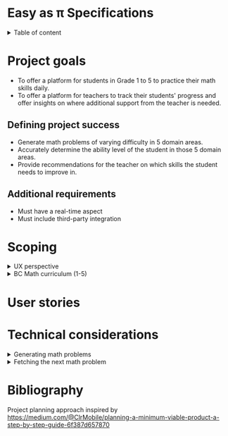 # Easy as π Specifications

<details>
<summary>Table of content</summary>
- [Easy as π Specifications](#easy-as-%cf%80-specifications)
- [Project goals](#project-goals)
  - [Defining project success](#defining-project-success)
  - [Additional requirements](#additional-requirements)
- [Scoping](#scoping)
  - [UX perspective](#ux-perspective)
    - [Personas](#personas)
    - [Brainstorming user actions](#brainstorming-user-actions)
    - [Pains and gains](#pains-and-gains)
    - [Opportunity statements](#opportunity-statements)
  - [BC Math curriculum (Grade 1 to 5)](#bc-math-curriculum-grade-1-to-5)
- [User stories](#user-stories)
- [Technical considerations](#technical-considerations)
  - [Generating math problems](#generating-math-problems)
    - [Rule-based generation](#rule-based-generation)
    - [Categorizing student's ability](#categorizing-students-ability)
    - [Formulating rules as constraints](#formulating-rules-as-constraints)
      - [Hashing](#hashing)
  - [Adapting to the student's performance](#adapting-to-the-students-performance)
  - [Fetching the next math problem](#fetching-the-next-math-problem)
    - [API](#api)
- [Bibliography](#bibliography)
</details>

# Project goals

- To offer a platform for students in Grade 1 to 5 to practice their math skills daily.
- To offer a platform for teachers to track their students' progress and offer insights
on where additional support from the teacher is needed.

##  Defining project success

- Generate math problems of varying difficulty in 5 domain areas.
- Accurately determine the ability level of the student in those 5 domain areas.
- Provide recommendations for the teacher on which skills the student needs to improve in.

## Additional requirements

- Must have a real-time aspect
- Must include third-party integration

# Scoping

<details>
<summary>UX perspective</summary>

## UX perspective

### Personas

**Students**

<details>
<summary>Ewen (Grade 3 student)</summary>
Ewen loves video games and can quickly get addicted to games on his parent's phones.
He is not very interested in school and lags behing compared to his classmates.
</details>
<details>
<summary>Enora (Grade 5 student)</summary>
Enora generally likes school, but thinks she is not good at math. She rapidly gives up
on math problems, and think she will never improve. At school, she prefers arts and English class.
</details>

<details>
<summary>Gareth (Grade 1 student)</summary>
Gareth loves the thrill of solving puzzles. He is considered brilliant at school, and is quite bored in 
class.
</details>

**Teacher**

<details>
<summary>Jess (Grade 3 teacher)</summary>
Jess is a teacher in a class of 32 students. She struggles to find time to help all her students individually and
she is worried that if she spent more time, the rest of her class would not do anything productive.
</details>

<details>
<summary>George (Grade 5 teacher for students with disabilities)</summary>
George has 5 students in his class with varying levels of cognitive disabilities. His students are generally quite
attentive, but their knowledge and skill level are quite different, and he sometimes has difficulty making his classes
interesting and interactive.
</details>

<details>
<summary>Annie (Parent of a Grade 2 student)</summary>
Annie is a consultant in an engineering firm and has difficulty coming home early most days of the week. She
wants to make sure her son gets enough practice in mathematics to make sure he does well in school.
She wants him to learn how to study, but she doesn't know where to start and is often not around to help him.
</details>

### Brainstorming user actions

| User     | Actions                                                     | Story Ending                                   |
| -------- | ----------------------------------------------------------- | ---------------------------------------------- |
| Students | S1 - Join a teacher virtual classroom                       | Successfully complete the daily set            |
|          | S2 - Work on a daily math set                               | Get feedback on what to work next              |
|          | S3 - Ask for help from their teacher                        |                                                |
|          | S4 - Access learning material to solve a particular problem |                                                |
|          | S5 - Track their success rate                               |                                                |
|          |                                                             |                                                |
| Teachers | T1 - Create a virtual classroom                             | Know the deficiencies of each student          |
|          | T2 - Prepare the content of the daily math set              | Get recommendations on which area is deficient |
|          | T3 - View individual student progress in each domain area   |                                                |
|          | T4 - View recommendations                                   |                                                |
|          | T5 - Respond to students' request for help                  |                                                |
|          | T6 - Add recommended learning material                      |                                                |

\* italicized actions are not being considered for MVP

### Pains and gains

| Pain                                      | Action      | Gain                                      |
| ----------------------------------------- | ----------- | ----------------------------------------- |
| Authentication is difficult               | S1 T1       | Quickly get set up on the app             |
| Getting students on the app is difficult  | S1 T1       | Quickly get set up on the app             |
| Running out of math problems              | S2          | Enough problems for practice              |
| Problems are too difficult                | S2 S3 S4 S5 | Improved learning                         |
| Need practice in certain areas            | S2 S5       | Improved learning                         |
| Need help on math problems                | S3 S4       | Improved learning                         |
| Understanding how well you are performing | S5          | Increased retention and improved learning |
| Lose interest in the app                  | S2 S5       | Increased retention and better data       |
| Know what students need help on           | T3 T4 T5    | Adjust teaching approach                  |
| Adapt the app to current class progress   | T2 T6       | Adjust teaching approach                  |
| Know which students are ahead/lagging     | T3 T4       | Know which students to focus on           |

### Opportunity statements

- How might we make authenticating simple for students?
- How might we make creating a classroom simple for teachers?
- How might we provide enough math problems for students to practice on?
- How might we make sure that the problems are at the correct level of difficulty?
- How might we adapt the app to particular student's deficiencies?
- How can we inform students regarding their performance?
- How can we ensure that students remain engaged in the app ?
- How can we inform the teacher on the areas that students need more help?
- How can we inform the teacher on the students that are ahead/behind the rest of the class?
- How can we let the teacher influence the problems the students are working on?
</details>

<details>
<summary>BC Math curriculum (1-5)</summary>

## BC Math curriculum (Grade 1 to 5)

The BC math curriculum from grade 1 to 5 is focused on building mathematic literacy in the following areas:

- Counting, and number decomposition
- Fractions and decimals
- Patterns (repeating, increasing, decreasing)
- Addition, substraction, multiplication and division
- Financial literacy
- Equations with an unknown number
- Probability
- 2D shapes (describing them, perimeter)

Generally, those concepts remain in focus for each year level, with increased complexity. The curriculum is very precise
regarding the scope of learning for each year level (eg. addition to 20 in Grade 1).

This information could be used to determine which problem to show to students based on their estimated year level.

More information can be found here: https://curriculum.gov.bc.ca/curriculum/mathematics/

</details>

# User stories

# Technical considerations

<details>
<summary>
Generating math problems
</summary>

## Generating math problems

This is the most critical piece of this project. Hence, effort should be made to
ensure this part of the project is extensible without modification to the rest
of the project.

### Rule-based generation

The BC Math curriculum from grade 1 to 5 can easily be transformed into a list of requirements. The curriculum
is divided into 5 major archetypes, each containing a set of problem types.

At each year level, the curriculum specifies a certain number of constraints particular to that year. For example,
in Grade 1, students are expected to be able to add numbers up to 10. These constraints could be used to determine
which problem to show to students.

### Categorizing student's ability

To determine the correct problem to show the student, students will be categorized according to their grade and level
within their grade. There are 3 levels per grade, low, medium, and high level. The rules selected to generate a problem
of a particular type will vary depending on the student's assigned category.

### Formulating rules as constraints

Each rule of a particular problem type can be formulated as a set of controlled and derived variables.

For example, for addition in Grade 1, students are expected to be able to add a "large" number with 
a "small" number to values up to 9. This can be formulated as such, assuming an addition takes the form a + b = c.

Controlled variables:

- `5 < c < 9`
- `0 < b < 3`

Derived variables:

- `a = c - b`

Controlled variables have their domain specified, while derived variables are formulated as an equation consisting of
controlled variables.

An algorithm can pick a random value for the controlled variables, and then compute derived variables as needed.

#### Hashing

We need to ensure some determinism when generating math problems. This can be achieved by seeding the random number
generator.

## Adapting to the student's performance

Depending on the student performance, we can adjust the category the student is in to vary the problems difficulty.

**Important** more research is needed in this area to find the best approach to encourage learning. We want to strike
a good balance between giving problems that are not too difficult, and problems that are not too easy.

Students score or loose points depending on whether they get problems right or wrong.
Performance categories (eg. Grade 3 medium level) each allow students a score up to 10 points. 
If a students exceeds these 10 points, they "graduate" to the next category (here, Grade 3 high level).
If a students goes below zero point, they are demoted to the level below (here Grade 3 low level).

Students will receive one point for each correct answer, and loose 2 points for each wrong answer.

It is important to note that these scores are given per problem type. A student may be Grade 2 high on addition,
but Grade 1 medium on substraction.

</details>


<details>
<summary>
Fetching the next math problem
</summary>

## Generating and Fetching Problems (take from Q8 of M2)

- MathProblemsDB with 2 collections: problemTemplates, generatedProblems
- Retrieve all templates of all problemTypes
- Generate n problems for each difficulty of each problemType
- Store genereated problems in generatedProblems collection
- Call GET endpoint to retrieve user's next problem, will pull from this collection
- Each user has an index for each problem type
- UI calls POST endpoint to tell backend if user got question right or wrong
- Update user's index, points and difficulty for this problem type based on the result
- If GET endpoint returns the n-1th problem, trigger async generation to create another
  n problems only for this difficulty tier

### API

1.  `GET /math/problem?archetype={problemArchetype}&type={problemType}&difficulty={difficulty}&index={index}`

    - Description:    Retrieves the next problem for a specific user
    - URL:            http://localhost:3000/math/nextProblem?archetype={problemArchetype}&type={problemType}&difficulty={difficulty}&index={index}
    - Headers:        N/A

    - Response:       
        - `HTTP/1.1 200 OK`
            if query matched:
            Content-Type: application/json
            ```json 
            {
                "problemArchetype": "arithmetic",
                "problemType": "addition",
                "problem": "3 + 4 =",
                "solution": ["7"],
                "difficulty": "g1m"
            }
            ```
            if query not matched, empty json will be returned

        - `HTTP/1.1 500 Internal Server Error`
    
    - Notes:          
        *  "solution" is an array because we could support solution steps in the future

2.  `GET /users/teacher/{teacherId}`

    - Description:    Retrieves a teacher profile by their id
    - URL:            http://localhost:3000/users/teacher/{teacherId}
    - Headers:        N/A

    - Response:       
        - `HTTP/1.1 200 OK`
          Content-Type: application/json
            ```json 
            {
                "name": "Obi-wan Kenobi",
                "email": "jedi@gmail.com",
                "virtualClassroomId": "5d9991271c9d440000d47e08"
            }
            ```

        - `HTTP/1.1 404 Not Found`
            *  when teacherId does not

        - `HTTP/1.1 500 Internal Server Error`

3.  `POST /users/teacher`

    - Description:    Creates a new Teacher user
    - URL:            http://localhost:3000/users/teacher
    - Headers:        
        ```json
        {
            Content-Type: application/json
        }
        ```
    
    - Request Body:
        ```json
        {
            "name": "Obi-wan Kenobi",
            "email": "jedi@gmail.com"
        }
        ```

    - Response:       
        - `HTTP/1.1 201 Created`
          Location: /user/teacher/5d946f761c9d440000d525ff

        - `HTTP/1.1 400 Bad Request`
            *  when either name or email is empty or blank

        - `HTTP/1.1 500 Internal Server Error`

4.  `PUT /users/teacher/{teacherId}`

    - Description:    Updates an existing Teacher user
    - URL:            http://localhost:3000/users/teacher/{teacherId}
    - Headers:        
        ```json
        {
            Content-Type: application/json
        }
        ```
    
    - Request Body:
        ```json
        {
            "name": "Master Yoda",
            "email": "greenguy@gmail.com",
            "virtualClassroomId": "5d9991271c9d440000d47e09"
        }
        ```

    - Response:       
        - `HTTP/1.1 204 No Content`

        - `HTTP/1.1 400 Bad Request`
            *  when either name, email, or virtualClassroomId is empty or blank

        - `HTTP/1.1 404 Not Found`
            *  when teacherId does not exist

        - `HTTP/1.1 500 Internal Server Error`

5.  `DELETE /users/teacher/{teacherId}`

    - Description:    Deletes a teacher profile by their id
    - URL:            http://localhost:3000/users/teacher/{teacherId}
    - Headers:        N/A

    - Response:       
        - `HTTP/1.1 204 No Content`

        - `HTTP/1.1 404 Not Found`
            *  when teacherId does not exist

        - `HTTP/1.1 500 Internal Server Error`

6.  `GET /users/student/{studentId}`

    - Description:    Retrieves a student profile by their id
    - URL:            http://localhost:3000/users/student/{studentId}
    - Headers:        N/A

    - Response:       
        - `HTTP/1.1 200 OK`
          Content-Type: application/json
            ```json 
            {
                "name": "Anakin Skywalker",
                "virtualClassroomId": "5d9991271c9d440000d47e08",
                "mastery": [
                    {
                        "problemType": "addition",
                        "difficulty": "g1m",
                        "index": 7,
                        "currentDifficultyPoints": 3,
                        "totalPoints": 13 
                    },
                    {
                        "problemType": "subtraction",
                        "difficulty": "g1e",
                        "index": 2,
                        "currentDifficultyPoints": 2,
                        "totalPoints": 2 
                    }
                ]
            }
            ```

        - `HTTP/1.1 404 Not Found`
            *  when studentId does not exist

        - `HTTP/1.1 500 Internal Server Error`

7.  `POST /users/student`

    - Description:    Creates a new Student user
    - URL:            http://localhost:3000/users/student
    - Headers:        
        ```json
        {
            Content-Type: application/json
        }
        ```
    
    - Request Body:
        ```json
        {
            "name": "Anakin Skywalker",
        }
        ```

    - Response:       
        - `HTTP/1.1 201 Created`
          Location: /user/student/5d980fa0c5edee2d50cd5a82

        - `HTTP/1.1 400 Bad Request`
            *  when name is empty or blank

        - `HTTP/1.1 500 Internal Server Error` 

8.  `PUT /users/student/{studentId}`

    - Description:    Updates a Student user
    - URL:            http://localhost:3000/users/student/{studentId}
    - Headers:        
        ```json
        {
            Content-Type: application/json
        }
        ```
    
    - Request Body:
        ```json
        {
            "name": "Anakin Skywalker",
            "virtualClassroomId": "5d9991271c9d440000d47e08",
            "mastery": [
                    {
                        "problemType": "addition",
                        "difficulty": "g1h",
                        "index": 5,
                        "currentDifficultyPoints": 1,
                        "totalPoints": 21 
                    },
                    {
                        "problemType": "subtraction",
                        "difficulty": "g1m",
                        "index": 4,
                        "currentDifficultyPoints": 4,
                        "totalPoints": 14 
                    }
                ]
        }
        ```

    - Response:       
        - `HTTP/1.1 204 No Content`

        - `HTTP/1.1 400 Bad Request`
            *  when name, virtualClassroomId is empty or blank
            *  when mastery is null or missing fields

        - `HTTP/1.1 404 Not Found`
            *  when studentId does not exist

        - `HTTP/1.1 500 Internal Server Error` 

9.  `DELETE /users/student/{studentId}`

    - Description:    Updates a Student user
    - URL:            http://localhost:3000/users/student/{studentId}
    - Headers:        N/A

    - Response:       
        - `HTTP/1.1 204 No Content`

        - `HTTP/1.1 404 Not Found`
            *  when studentId does not exist

        - `HTTP/1.1 500 Internal Server Error` 

</details>



# Bibliography

Project planning approach inspired by https://medium.com/@ClrMobile/planning-a-minimum-viable-product-a-step-by-step-guide-6f387d657870


